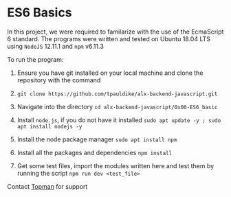 # ES6 Basics
In this project, we were required to familarize with the use of the EcmaScript 6 standard. The programs were written and tested on  Ubuntu 18.04 LTS using `NodeJS` 12.11.1 and `npm` v6.11.3 

To run the program:
1. Ensure you have git installed on your local machine and clone the repository with the command

3. `git clone https://github.com/tpauldike/alx-backend-javascript.git`
4. Navigate into the directory `cd alx-backend-javascript/0x00-ES6_basic`
5. Install `node.js`, if you do not have it installed `sudo apt update -y ; sudo apt install nodejs -y`
6. Install the node package manager `sudo apt install npm`
7. Install all the packages and dependencies `npm install`
8. Get some test files, import the modules written here and test them by running the script `npm run dev <test_file>`

Contact [Topman](mailto:topman4loveworld@gmail.com) for support
